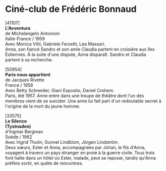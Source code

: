# Ciné-club de Frédéric Bonnaud

[41107]  
**L'Avventura**  
de Michelangelo Antonioni  
Italie-France / 1959  
Avec Monica Vitti, Gabriele Ferzetti, Lea Massari.  
Anna, son fiancé Sandro et son amie Claudia partent en croisière aux îles Éoliennes. À la suite d'une dispute, Anna disparaît. Sandro et Claudia partent à sa recherche.

[50954]  
**Paris nous appartient**  
de Jacques Rivette  
France / 1958  
Avec Betty Schneider, Giani Esposito, Daniel Crohem.  
Paris, été 1957. Anne entre dans une troupe de théâtre dont l'un des membres vient de se suicider. Une amie lui fait part d'un redoutable secret à l'origine de la mort du jeune homme.

[33575]  
**Le Silence**  
**(Tystnaden)**  
d'Ingmar Bergman  
Suède / 1962  
Avec Ingrid Thulin, Gunnel Lindblom, Jörgen Lindström.  
Deux sœurs, Ester et Anna, accompagnées par Johan, le fils d'Anna, voyagent à travers un pays étranger en proie à la guerre civile. Tous trois font halte dans un hôtel où Ester, malade, peut se reposer, tandis qu'Anna préfère sortir, en quête de rencontres.
